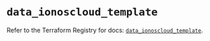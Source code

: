 # `data_ionoscloud_template`

Refer to the Terraform Registry for docs: [`data_ionoscloud_template`](https://registry.terraform.io/providers/ionos-cloud/ionoscloud/6.5.6/docs/data-sources/template).
